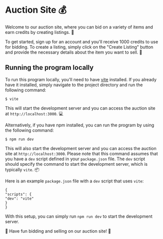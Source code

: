 # Auction Site 💰

Welcome to our auction site, where you can bid on a variety of items and earn credits by creating listings. 🤑

To get started, sign up for an account and you'll receive 1000 credits to use for bidding. To create a listing, simply click on the "Create Listing" button and provide the necessary details about the item you want to sell. 📝

## Running the program locally

To run this program locally, you'll need to have [vite](https://github.com/vitejs/vite) installed. If you already have it installed, simply navigate to the project directory and run the following command:

```nodejs
$ vite
```

This will start the development server and you can access the auction site at `http://localhost:3000`. 💻

Alternatively, if you have npm installed, you can run the program by using the following command:

```nodejs
$ npm run dev
```


This will also start the development server and you can access the auction site at `http://localhost:3000`. Please note that this command assumes that you have a `dev` script defined in your `package.json` file. The `dev` script should specify the command to start the development server, which is typically `vite`. 📦

Here is an example `package.json` file with a `dev` script that uses `vite`:


```nodejs
{ 
"scripts": {
"dev": "vite"
}
}
```


With this setup, you can simply run `npm run dev` to start the development server.

🎉 Have fun bidding and selling on our auction site! 🎉
